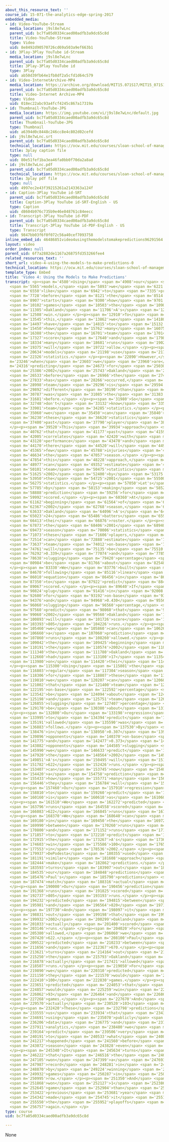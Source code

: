 ```yaml
---
about_this_resource_text: ''
course_id: 15-071-the-analytics-edge-spring-2017
embedded_media:
- id: Video-YouTube-Stream
  media_location: j9sl8e7wLnc
  parent_uid: bc7fa05d0334caed00adfb3a9dc65c8d
  title: Video-YouTube-Stream
  type: Video
  uid: 8e8492d90570726cd69a503a9ef663b1
- id: 3Play-3Play YouTube id-Stream
  media_location: j9sl8e7wLnc
  parent_uid: bc7fa05d0334caed00adfb3a9dc65c8d
  title: 3Play-3Play YouTube id
  type: 3Play
  uid: ab50d39fb64e1fb8df2a5cfd1d64c579
- id: Video-InternetArchive-MP4
  media_location: https://archive.org/download/MIT15.071S17/MIT15_071S17_Session_2.3.07_300k.mp4
  parent_uid: bc7fa05d0334caed00adfb3a9dc65c8d
  title: Video-Internet Archive-MP4
  type: Video
  uid: 018ec22abc93a4fcf4245c867a17319a
- id: Thumbnail-YouTube-JPG
  media_location: https://img.youtube.com/vi/j9sl8e7wLnc/default.jpg
  parent_uid: bc7fa05d0334caed00adfb3a9dc65c8d
  title: Thumbnail-YouTube-JPG
  type: Thumbnail
  uid: a6394d0c8448c246cc8e4c802d02cefd
- id: j9sl8e7wLnc.srt
  parent_uid: bc7fa05d0334caed00adfb3a9dc65c8d
  technical_location: https://ocw.mit.edu/courses/sloan-school-of-management/15-071-the-analytics-edge-spring-2017/linear-regression/moneyball-the-power-of-sports-analytics/video-4-using-the-models-to-make-predictions/video-4-using-the-models-to-make-predictions-0/j9sl8e7wLnc.srt
  title: 3play caption file
  type: null
  uid: 80e51fef1ba3ea46fa0bb0f70da2a8ad
- id: j9sl8e7wLnc.pdf
  parent_uid: bc7fa05d0334caed00adfb3a9dc65c8d
  technical_location: https://ocw.mit.edu/courses/sloan-school-of-management/15-071-the-analytics-edge-spring-2017/linear-regression/moneyball-the-power-of-sports-analytics/video-4-using-the-models-to-make-predictions/video-4-using-the-models-to-make-predictions-0/j9sl8e7wLnc.pdf
  title: 3play pdf file
  type: null
  uid: 4997ec2e43f39215261a2143363a124f
- id: Caption-3Play YouTube id-SRT
  parent_uid: bc7fa05d0334caed00adfb3a9dc65c8d
  title: Caption-3Play YouTube id-SRT-English - US
  type: Caption
  uid: d8604b976c735b9e46e848761c84eecc
- id: Transcript-3Play YouTube id-PDF
  parent_uid: bc7fa05d0334caed00adfb3a9dc65c8d
  title: Transcript-3Play YouTube id-PDF-English - US
  type: Transcript
  uid: 9847bb03f6f0f072c56a40cef7093758
inline_embed_id: 46486851video4usingthemodelstomakepredictions96291564
layout: video
order_index: null
parent_uid: 6f7a2882de1167a26875fd353266fee4
related_resources_text: ''
short_url: video-4-using-the-models-to-make-predictions-0
technical_location: https://ocw.mit.edu/courses/sloan-school-of-management/15-071-the-analytics-edge-spring-2017/linear-regression/moneyball-the-power-of-sports-analytics/video-4-using-the-models-to-make-predictions/video-4-using-the-models-to-make-predictions-0
template_type: Embed
title: 'Video 4: Using the Models to Make Predictions'
transcript: <p><span m='4580'>Using</span> <span m='4908'>our</span> <span m='5236'>regression</span>
  <span m='5565'>models,</span> <span m='5893'>we</span> <span m='6221'>would</span>
  <span m='6550'>like</span> <span m='6942'>to</span> <span m='7335'>predict</span>
  <span m='7728'>before</span> <span m='8121'>the</span> <span m='8514'>season</span>
  <span m='8907'>starts</span> <span m='9300'>how</span> <span m='9701'>many</span>
  <span m='10102'>games</span> <span m='10503'>the</span> <span m='10904'>2002</span>
  <span m='11305'>Oakland</span> <span m='11706'>A's</span> <span m='12107'>will</span>
  <span m='12508'>win.</span> </p><p><span m='12910'>To</span> <span m='13227'>do</span>
  <span m='13545'>this,</span> <span m='13862'>we</span> <span m='14180'>first</span>
  <span m='14497'>have</span> <span m='14815'>to</span> <span m='15132'>predict</span>
  <span m='15450'>how</span> <span m='15762'>many</span> <span m='16075'>runs</span>
  <span m='16388'>the</span> <span m='16701'>team</span> <span m='17014'>will</span>
  <span m='17327'>score</span> <span m='17640'>and</span> <span m='17987'>how</span>
  <span m='18334'>many</span> <span m='18681'>runs</span> <span m='19028'>they</span>
  <span m='19375'>will</span> <span m='19722'>allow.</span> </p><p><span m='20070'>These</span>
  <span m='20634'>models</span> <span m='21198'>use</span> <span m='21762'>team</span>
  <span m='22326'>statistics.</span> </p><p><span m='22890'>However,</span> <span
  m='23246'>when</span> <span m='23603'>we</span> <span m='23960'>are</span> <span
  m='24316'>predicting</span> <span m='24673'>for</span> <span m='25030'>the</span>
  <span m='25386'>2002</span> <span m='25743'>Oakland</span> <span m='26100'>A's</span>
  <span m='26533'>before</span> <span m='26966'>the</span> <span m='27400'>season</span>
  <span m='27833'>has</span> <span m='28266'>occurred,</span> <span m='28700'>the</span>
  <span m='28998'>team</span> <span m='29296'>is</span> <span m='29594'>probably</span>
  <span m='29892'>different</span> <span m='30190'>than</span> <span m='30489'>it</span>
  <span m='30787'>was</span> <span m='31085'>the</span> <span m='31383'>year</span>
  <span m='31681'>before.</span> </p><p><span m='31980'>So</span> <span m='32364'>we</span>
  <span m='32748'>don't</span> <span m='33132'>know</span> <span m='33517'>the</span>
  <span m='33901'>team</span> <span m='34285'>statistics.</span> </p><p><span m='34670'>But</span>
  <span m='35060'>we</span> <span m='35450'>can</span> <span m='35840'>estimate</span>
  <span m='36230'>these</span> <span m='36620'>statistics</span> <span m='37010'>using</span>
  <span m='37400'>past</span> <span m='37790'>player</span> <span m='38180'>performance.</span>
  </p><p><span m='39520'>This</span> <span m='39934'>approach</span> <span m='40348'>assumes</span>
  <span m='40762'>that</span> <span m='41177'>past</span> <span m='41591'>performance</span>
  <span m='42005'>correlates</span> <span m='42420'>with</span> <span m='42770'>future</span>
  <span m='43120'>performance</span> <span m='43470'>and</span> <span m='43820'>that</span>
  <span m='44170'>there</span> <span m='44520'>will</span> <span m='44942'>be</span>
  <span m='45365'>few</span> <span m='45788'>injuries</span> <span m='46211'>during</span>
  <span m='46634'>the</span> <span m='47057'>season.</span> </p><p><span m='47480'>Using</span>
  <span m='47854'>this</span> <span m='48228'>approach,</span> <span m='48603'>we</span>
  <span m='48977'>can</span> <span m='49352'>estimate</span> <span m='49726'>the</span>
  <span m='50101'>team</span> <span m='50475'>statistics</span> <span m='50850'>for</span>
  <span m='51625'>2002</span> <span m='52400'>by</span> <span m='53175'>using</span>
  <span m='53950'>the</span> <span m='54725'>2001</span> <span m='55500'>player</span>
  <span m='56275'>statistics.</span> </p><p><span m='57050'>Let's</span> <span m='57417'>start</span>
  <span m='57785'>by</span> <span m='58153'>making</span> <span m='58521'>a</span>
  <span m='58888'>prediction</span> <span m='59256'>for</span> <span m='59624'>runs</span>
  <span m='59992'>scored.</span> </p><p><span m='60360'>At</span> <span m='60761'>the</span>
  <span m='61162'>beginning</span> <span m='61564'>of</span> <span m='61965'>the</span>
  <span m='62367'>2002</span> <span m='62768'>season,</span> <span m='63170'>the</span>
  <span m='63633'>Oakland</span> <span m='64096'>A's</span> <span m='64560'>had</span>
  <span m='65023'>24</span> <span m='65486'>batters</span> <span m='65950'>on</span>
  <span m='66413'>their</span> <span m='66876'>roster.</span> </p><p><span m='67340'>Using</span>
  <span m='67873'>the</span> <span m='68406'>2001</span> <span m='68940'>regular</span>
  <span m='69473'>season</span> <span m='70006'>statistics</span> <span m='70540'>for</span>
  <span m='71073'>these</span> <span m='71606'>players,</span> <span m='72140'>we</span>
  <span m='72514'>can</span> <span m='72888'>estimate</span> <span m='73263'>that</span>
  <span m='73637'>team</span> <span m='74012'>on-base</span> <span m='74386'>percentage</span>
  <span m='74761'>will</span> <span m='75135'>be</span> <span m='75510'>about</span>
  <span m='76292'>0.339</span> <span m='77074'>and</span> <span m='77856'>team</span>
  <span m='78638'>slugging</span> <span m='79420'>percentage</span> <span m='80202'>will</span>
  <span m='80984'>be</span> <span m='81766'>about</span> <span m='82548'>0.430.</span>
  </p><p><span m='83330'>We</span> <span m='83776'>built</span> <span m='84223'>the</span>
  <span m='84670'>following</span> <span m='85116'>linear</span> <span m='85563'>regression</span>
  <span m='86010'>equation</span> <span m='86456'>in</span> <span m='86903'>R</span>
  <span m='87350'>to</span> <span m='87922'>predict</span> <span m='88495'>runs</span>
  <span m='89067'>scored.</span> </p><p><span m='89640'>If</span> <span m='90232'>we</span>
  <span m='90824'>plug</span> <span m='91416'>in</span> <span m='92008'>0.339</span>
  <span m='92600'>for</span> <span m='93192'>on-base</span> <span m='93784'>percentage</span>
  <span m='94376'>and</span> <span m='94968'>0.430</span> <span m='95560'>for</span>
  <span m='96060'>slugging</span> <span m='96560'>percentage,</span> <span m='97060'>we</span>
  <span m='97560'>predict</span> <span m='98060'>that</span> <span m='98560'>the</span>
  <span m='99060'>2002</span> <span m='99560'>Oakland</span> <span m='100060'>A's</span>
  <span m='100893'>will</span> <span m='101726'>score</span> <span m='102560'>about</span>
  <span m='103393'>805</span> <span m='104226'>runs.</span> </p><p><span m='105060'>Similarly,</span>
  <span m='105460'>we</span> <span m='105860'>can</span> <span m='106260'>make</span>
  <span m='106660'>a</span> <span m='107060'>prediction</span> <span m='107460'>for</span>
  <span m='107860'>runs</span> <span m='108260'>allowed.</span> </p><p><span m='108660'>At</span>
  <span m='109042'>the</span> <span m='109425'>beginning</span> <span m='109808'>of</span>
  <span m='110191'>the</span> <span m='110574'>2002</span> <span m='110957'>season,</span>
  <span m='111340'>the</span> <span m='111780'>Oakland</span> <span m='112220'>A's</span>
  <span m='112660'>had</span> <span m='113100'>17</span> <span m='113540'>pitchers</span>
  <span m='113980'>on</span> <span m='114420'>their</span> <span m='114860'>roster.</span>
  </p><p><span m='115300'>Using</span> <span m='115801'>the</span> <span m='116302'>2001</span>
  <span m='116803'>regular</span> <span m='117304'>season</span> <span m='117805'>statistics</span>
  <span m='118306'>for</span> <span m='118807'>these</span> <span m='119308'>players,</span>
  <span m='119810'>we</span> <span m='120207'>can</span> <span m='120605'>estimate</span>
  <span m='121002'>that</span> <span m='121400'>team</span> <span m='121797'>opponent</span>
  <span m='122195'>on-base</span> <span m='122592'>percentage</span> <span m='122990'>will</span>
  <span m='123542'>be</span> <span m='124094'>about</span> <span m='124646'>0.307</span>
  <span m='125198'>and</span> <span m='125751'>team</span> <span m='126303'>opponent</span>
  <span m='126855'>slugging</span> <span m='127407'>percentage</span> <span m='127960'>will</span>
  <span m='129170'>be</span> <span m='130380'>about</span> <span m='131590'>0.373.</span>
  </p><p><span m='132800'>Our</span> <span m='133198'>regression</span> <span m='133597'>equation</span>
  <span m='133995'>to</span> <span m='134394'>predict</span> <span m='134792'>runs</span>
  <span m='135191'>allowed</span> <span m='135590'>was</span> <span m='136236'>as</span>
  <span m='136883'>follows.</span> </p><p><span m='137530'>By</span> <span m='138003'>plugging</span>
  <span m='138476'>in</span> <span m='138950'>0.307</span> <span m='139423'>for</span>
  <span m='139896'>opponents</span> <span m='140370'>on-base</span> <span m='141072'>percentage</span>
  <span m='141775'>and</span> <span m='142477'>0.373</span> <span m='143180'>for</span>
  <span m='143882'>opponents</span> <span m='144585'>slugging</span> <span m='145287'>percentage,</span>
  <span m='145990'>we</span> <span m='146633'>predict</span> <span m='147277'>that</span>
  <span m='147920'>the</span> <span m='148564'>2002</span> <span m='149208'>Oakland</span>
  <span m='149851'>A's</span> <span m='150495'>will</span> <span m='151139'>allow</span>
  <span m='151782'>622</span> <span m='152426'>runs.</span> </p><p><span m='153070'>We</span>
  <span m='153407'>can</span> <span m='153745'>now</span> <span m='154083'>make</span>
  <span m='154420'>a</span> <span m='154758'>prediction</span> <span m='155096'>for</span>
  <span m='155433'>how</span> <span m='155771'>many</span> <span m='156109'>games</span>
  <span m='156446'>they</span> <span m='156784'>will</span> <span m='157122'>win.</span>
  </p><p><span m='157460'>Our</span> <span m='157910'>regression</span> <span m='158360'>equation</span>
  <span m='158810'>to</span> <span m='159260'>predict</span> <span m='159710'>wins</span>
  <span m='160160'>is</span> <span m='160610'>as</span> <span m='161060'>follows.</span>
  </p><p><span m='161510'>We</span> <span m='162272'>predicted</span> <span m='163034'>805</span>
  <span m='163796'>runs</span> <span m='164558'>scored</span> <span m='165321'>and</span>
  <span m='166083'>622</span> <span m='166845'>runs</span> <span m='167607'>allowed.</span>
  </p><p><span m='168370'>We</span> <span m='168640'>can</span> <span m='168910'>plug</span>
  <span m='169180'>in</span> <span m='169450'>the</span> <span m='169720'>difference</span>
  <span m='169990'>between</span> <span m='170260'>runs</span> <span m='170530'>scored</span>
  <span m='170800'>and</span> <span m='171152'>runs</span> <span m='171505'>allowed</span>
  <span m='171857'>to</span> <span m='172210'>predict</span> <span m='172562'>that</span>
  <span m='172915'>the</span> <span m='173267'>A's</span> <span m='173620'>will</span>
  <span m='174603'>win</span> <span m='175586'>100</span> <span m='176570'>games</span>
  <span m='177553'>in</span> <span m='178536'>2002.</span> </p><p><span m='179520'>Paul</span>
  <span m='179937'>DePodesta</span> <span m='180355'>used</span> <span m='180773'>a</span>
  <span m='181191'>similar</span> <span m='181608'>approach</span> <span m='182026'>to</span>
  <span m='182444'>make</span> <span m='182862'>predictions.</span> </p><p><span m='183280'>It</span>
  <span m='183593'>turns</span> <span m='183907'>out</span> <span m='184221'>that</span>
  <span m='184535'>our</span> <span m='184848'>predictions</span> <span m='185162'>and</span>
  <span m='185476'>Paul's</span> <span m='185790'>predictions</span> <span m='186632'>closely</span>
  <span m='187474'>match</span> <span m='188316'>actual</span> <span m='189158'>performance.</span>
  </p><p><span m='190000'>Our</span> <span m='190456'>prediction</span> <span m='190912'>for</span>
  <span m='191368'>runs</span> <span m='191825'>scored</span> <span m='192281'>was</span>
  <span m='192737'>805</span> <span m='193193'>runs.</span> </p><p><span m='193650'>Paul</span>
  <span m='194232'>predicted</span> <span m='194815'>between</span> <span m='195398'>800</span>
  <span m='195981'>and</span> <span m='196564'>820</span> <span m='197147'>runs.</span>
  </p><p><span m='197730'>And</span> <span m='198097'>it</span> <span m='198464'>turns</span>
  <span m='198831'>out</span> <span m='199198'>that</span> <span m='199565'>the</span>
  <span m='199932'>2002</span> <span m='200299'>Oakland</span> <span m='200666'>A's</span>
  <span m='201033'>actually</span> <span m='201400'>scored</span> <span m='202273'>800</span>
  <span m='203146'>runs.</span> </p><p><span m='204020'>For</span> <span m='204700'>runs</span>
  <span m='205380'>allowed,</span> <span m='206060'>we</span> <span m='206740'>predicted</span>
  <span m='207420'>622.</span> </p><p><span m='208100'>Paul</span> <span m='208811'>DePodesta</span>
  <span m='209522'>predicted</span> <span m='210233'>between</span> <span m='210945'>650</span>
  <span m='211656'>and</span> <span m='212367'>670.</span> </p><p><span m='213079'>It</span>
  <span m='213621'>turns</span> <span m='214164'>out</span> <span m='214707'>that</span>
  <span m='215250'>the</span> <span m='215793'>Oakland</span> <span m='216335'>A's</span>
  <span m='216878'>actually</span> <span m='217421'>allowed</span> <span m='217964'>653</span>
  <span m='218507'>runs.</span> </p><p><span m='219050'>For</span> <span m='219470'>wins,</span>
  <span m='219890'>we</span> <span m='220310'>predicted</span> <span m='220730'>that</span>
  <span m='221150'>they</span> <span m='221570'>would</span> <span m='221990'>win</span>
  <span m='222410'>100</span> <span m='222830'>games.</span> </p><p><span m='223250'>Paul</span>
  <span m='223651'>predicted</span> <span m='224053'>that</span> <span m='224455'>they</span>
  <span m='224857'>would</span> <span m='225259'>win</span> <span m='225660'>between</span>
  <span m='226062'>93</span> <span m='226464'>and</span> <span m='226866'>97</span>
  <span m='227268'>games.</span> </p><p><span m='227670'>And</span> <span m='228620'>they</span>
  <span m='229570'>actually</span> <span m='230520'>103</span> <span m='231470'>games.</span>
  </p><p><span m='232420'>These</span> <span m='232798'>predictions</span> <span m='233177'>show</span>
  <span m='233555'>us</span> <span m='233934'>that</span> <span m='234312'>by</span>
  <span m='234691'>using</span> <span m='235070'>publicly</span> <span m='235638'>available</span>
  <span m='236206'>data</span> <span m='236775'>and</span> <span m='237343'>simple</span>
  <span m='237911'>analytics,</span> <span m='238480'>we</span> <span m='238822'>can</span>
  <span m='239164'>predict</span> <span m='239506'>very</span> <span m='239848'>close</span>
  <span m='240191'>to</span> <span m='240533'>what</span> <span m='240875'>actually</span>
  <span m='241217'>happened</span> <span m='241560'>before</span> <span m='242316'>the</span>
  <span m='243072'>season</span> <span m='243828'>even</span> <span m='244584'>started.</span>
  </p><p><span m='245340'>It</span> <span m='245634'>turns</span> <span m='245928'>out</span>
  <span m='246222'>that</span> <span m='246516'>the</span> <span m='246810'>A's</span>
  <span m='247105'>won</span> <span m='247399'>a</span> <span m='247693'>league</span>
  <span m='247987'>record</span> <span m='248281'>in</span> <span m='248575'>2002</span>
  <span m='248870'>by</span> <span m='249224'>winning</span> <span m='249578'>20</span>
  <span m='249932'>games</span> <span m='250287'>in</span> <span m='250641'>a</span>
  <span m='250995'>row.</span> </p><p><span m='251350'>And</span> <span m='251609'>they</span>
  <span m='251868'>won</span> <span m='252127'>1</span> <span m='252386'>more</span>
  <span m='252645'>game</span> <span m='252904'>than</span> <span m='253163'>the</span>
  <span m='253422'>previous</span> <span m='253681'>year</span> <span m='253940'>and</span>
  <span m='254342'>made</span> <span m='254745'>it</span> <span m='255147'>to</span>
  <span m='255550'>the</span> <span m='255952'>playoffs</span> <span m='256355'>once</span>
  <span m='256757'>again.</span> </p>
type: course
uid: bc7fa05d0334caed00adfb3a9dc65c8d

---
```

None